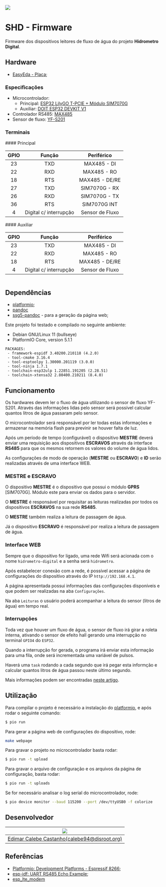 ![](https://gitlab.com/projeto-leitor-hidrometro/slave-firmware/badges/main/pipeline.svg)

# SHD - Firmware

Firmware dos dispositivos leitores de fluxo de água do projeto **Hidrometro Digital**.

## Hardware

* [EasyEda - Placa](https://easyeda.com/editor#id=7732b4349d4646e5ac3e3764baabef0e);

### Especificações

* Microcontrolador: 
    * Principal: [ESP32 LilyGO T-PCIE + Módulo SIM7070G](https://github.com/Xinyuan-LilyGO/LilyGo-T-PCIE)
    * Auxiliar: [DOIT ESP32 DEVKIT V1](https://docs.platformio.org/en/latest/boards/espressif32/esp32doit-devkit-v1.html#id1)
* Controlador RS485: [MAX485](https://www.maximintegrated.com/en/products/interface/transceivers/MAX485.html#tech-docs)
* Sensor de fluxo: [YF-S201](https://www.sparkfun.com/datasheets/Robotics/QR_QRE1113.GR.pdf)

### Terminais

<div align="left">
<div style="float:left">
#### Principal

| GPIO | Função | Periférico |
|:----:|:------:|:----------:|
| 23 | TXD | MAX485 - DI |
| 22 | RXD | MAX485 - RO |
| 18 | RTS | MAX485 - DE/RE |
| 27 | TXD | SIM7070G - RX |
| 26 | RXD | SIM7070G - TX |
| 36 | RTS | SIM7070G INT |
| 4 | Digital c/ interrupção | Sensor de Fluxo |
</div>
<div style="float:left">
#### Auxiliar

| GPIO | Função | Periférico |
|:----:|:------:|:----------:|
| 23 | TXD | MAX485 - DI |
| 22 | RXD | MAX485 - RO |
| 18 | RTS | MAX485 - DE/RE |
| 4 | Digital c/ interrupção | Sensor de Fluxo |
</div>
</div>
<br style="clear:both;"/>

## Dependências

* [platformio];
* [pandoc]
* [ssg5-pandoc] - para a geração da página web;

Este projeto foi testado e compilado no seguinte ambiente:

* Debian GNU/Linux 11 (bullseye)
* PlatformIO Core, version 5.1.1

```
PACKAGES:
 - framework-espidf 3.40200.210118 (4.2.0)
 - tool-cmake 3.16.4
 - tool-esptoolpy 1.30000.201119 (3.0.0)
 - tool-ninja 1.7.1
 - toolchain-esp32ulp 1.22851.191205 (2.28.51)
 - toolchain-xtensa32 2.80400.210211 (8.4.0)
```
## Funcionamento

Os hardwares devem ler o fluxo de água utilizando o sensor de fluxo YF-S201. 
Através das informações lidas pelo sensor será possível calcular quantos litros de água passaram pelo sensor.

O microcontrolador será responsável por ler todas estas informações e armazenar na memória flash para previnir se houver falta de luz.

Após um período de tempo (configurável) o dispositivo **MESTRE** deverá enviar uma requisição aos dispositivos **ESCRAVOS** através da interface **RS485** para que os mesmos retornem os valores do volume de água lidos.

As configurações de modo de operação (**MESTRE** ou **ESCRAVO**) e **ID** serão realizadas através de uma interface WEB.

### MESTRE e ESCRAVO

O dispositivo **MESTRE** é o dispositivo que possui o módulo **GPRS** [SIM7070G]. Módulo este para enviar os dados para o servidor.

O **MESTRE** é responsável por requisitar as leituras realizadas por todos os dispositivos **ESCRAVOS** na sua rede **RS485**.

O **MESTRE** também realiza a leitura de passagem de água.

Já o dispositivo **ESCRAVO** é responsável por realiza a leitura de passagem de água.

### Interface WEB

Sempre que o dispositivo for ligado, uma rede Wifi será acionada com o nome `hidrometro-digital` e a senha será `hidrometro`.

Após estabelecer conexão com a rede, é possível acessar a página de configurações do dispositivo através do IP `http://192.168.4.1`.

A página apresentada possui informações das configurações disponíveis e que podem ser realizadas na aba `Configurações`.

Na aba `Leituras` o usuário poderá acompanhar a leitura do sensor (litros de água) em tempo real.

### Interrupções

Toda vez que houver um fluxo de água, o sensor de fluxo irá girar a
roleta interna, ativando o sensor de efeito hall gerando uma interrupção
no terminal `GPIO4` do `ESP32`.

Quando a interrupção for gerada, o programa irá enviar esta informação
para uma fila, onde será incrementada uma variável de pulsos.

Haverá uma `task` rodando a cada segundo que irá pegar esta informção e
calcular quantos litros de água passou neste último segundo.

Mais informações podem ser encontradas [neste artigo](https://how2electronics.com/iot-water-flow-meter-using-esp8266-water-flow-sensor/).

## Utilização

Para compilar o projeto é necessário a instalação do [platformio], e após rodar o seguinte comando:

```sh
$ pio run
```

Para gerar a página web de configurações do dispositivo, rode:

```sh
make webpage
```

Para gravar o projeto no microcontrolador basta rodar:

```sh
$ pio run -t upload
```

Para gravar o arquivo de configuração e os arquivos da página de configuração, basta rodar:

```sh
$ pio run -t uploads
```

Se for necessário analisar o log serial do microcontrolador, rode:

```sh
$ pio device monitor --baud 115200 --port /dev/ttyUSB0 -f colorize
```

## Desenvolvedor

| ![](https://assets.gitlab-static.net/uploads/-/system/user/avatar/2382314/avatar.png?width=200) |
|:------:|
| [Edimar Calebe Castanho(calebe94@disroot.org)](https://gitlab.com/Calebe94) |

## Referências

* [Platformio: Development Platforms - Espressif 8266](https://docs.platformio.org/en/latest/platforms/espressif8266.html);
* [esp-idf: UART RS485 Echo Example](https://github.com/espressif/esp-idf/tree/master/examples/peripherals/uart/uart_echo_rs485);
* [esp_lte_modem](https://github.com/olliiiver/esp_lte_modem)

[platformio]: https://docs.platformio.org/en/latest/core/installation.html
[pandoc]: https://pandoc.org/
[ssg5-pandoc]: https://gitlab.com/Calebe94/ssg5-pandoc
